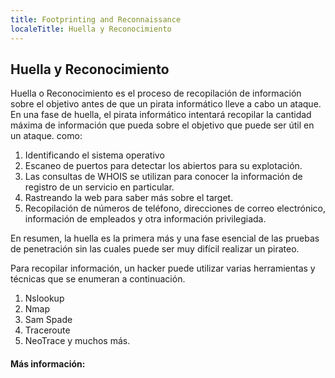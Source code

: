 ```yaml
---
title: Footprinting and Reconnaissance
localeTitle: Huella y Reconocimiento
---
```

## Huella y Reconocimiento

Huella o Reconocimiento es el proceso de recopilación de información sobre el objetivo antes de que un pirata informático lleve a cabo un ataque. En una fase de huella, el pirata informático intentará recopilar la cantidad máxima de información que pueda sobre el objetivo que puede ser útil en un ataque. como:

1.  Identificando el sistema operativo
2.  Escaneo de puertos para detectar los abiertos para su explotación.
3.  Las consultas de WHOIS se utilizan para conocer la información de registro de un servicio en particular.
4.  Rastreando la web para saber más sobre el target.
5.  Recopilación de números de teléfono, direcciones de correo electrónico, información de empleados y otra información privilegiada.

En resumen, la huella es la primera más y una fase esencial de las pruebas de penetración sin las cuales puede ser muy difícil realizar un pirateo.

Para recopilar información, un hacker puede utilizar varias herramientas y técnicas que se enumeran a continuación.

1.  Nslookup
2.  Nmap
3.  Sam Spade
4.  Traceroute
5.  NeoTrace y muchos más.

#### Más información: